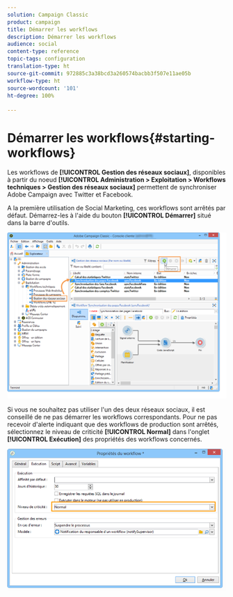 ```yaml
---
solution: Campaign Classic
product: campaign
title: Démarrer les workflows
description: Démarrer les workflows
audience: social
content-type: reference
topic-tags: configuration
translation-type: ht
source-git-commit: 972885c3a38bcd3a260574bacbb3f507e11ae05b
workflow-type: ht
source-wordcount: '101'
ht-degree: 100%

---
```



# Démarrer les workflows{#starting-workflows}

Les workflows de **[!UICONTROL Gestion des réseaux sociaux]**, disponibles à partir du noeud **[!UICONTROL Administration > Exploitation > Workflows techniques > Gestion des réseaux sociaux]** permettent de synchroniser Adobe Campaign avec Twitter et Facebook.

A la première utilisation de Social Marketing, ces workflows sont arrêtés par défaut. Démarrez-les à l&#39;aide du bouton **[!UICONTROL Démarrer]** situé dans la barre d&#39;outils.

![](assets/social_start_workflows.png)

Si vous ne souhaitez pas utiliser l&#39;un des deux réseaux sociaux, il est conseillé de ne pas démarrer les workflows correspondants. Pour ne pas recevoir d&#39;alerte indiquant que des workflows de production sont arrêtés, sélectionnez le niveau de criticité **[!UICONTROL Normal]** dans l&#39;onglet **[!UICONTROL Exécution]** des propriétés des workflows concernés.

![](assets/social_start_workflows2.png)

